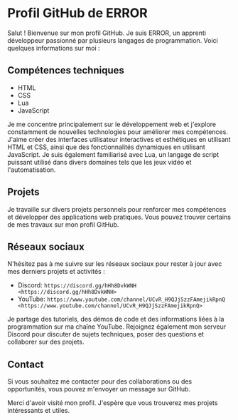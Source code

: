 Profil GitHub de ERROR
=====================

Salut ! Bienvenue sur mon profil GitHub. Je suis ERROR, un apprenti développeur passionné par plusieurs langages de programmation. Voici quelques informations sur moi :

Compétences techniques
----------------------
- HTML
- CSS
- Lua
- JavaScript

Je me concentre principalement sur le développement web et j'explore constamment de nouvelles technologies pour améliorer mes compétences. J'aime créer des interfaces utilisateur interactives et esthétiques en utilisant HTML et CSS, ainsi que des fonctionnalités dynamiques en utilisant JavaScript. Je suis également familiarisé avec Lua, un langage de script puissant utilisé dans divers domaines tels que les jeux vidéo et l'automatisation.

Projets
-------
Je travaille sur divers projets personnels pour renforcer mes compétences et développer des applications web pratiques. Vous pouvez trouver certains de mes travaux sur mon profil GitHub.

Réseaux sociaux
--------------
N'hésitez pas à me suivre sur les réseaux sociaux pour rester à jour avec mes derniers projets et activités :

- Discord: `https://discord.gg/hHh8DvkWNH <https://discord.gg/hHh8DvkWNH>`
- YouTube: `https://www.youtube.com/channel/UCvR_H9QJjSzzFAmejikRpnQ <https://www.youtube.com/channel/UCvR_H9QJjSzzFAmejikRpnQ>`

Je partage des tutoriels, des démos de code et des informations liées à la programmation sur ma chaîne YouTube. Rejoignez également mon serveur Discord pour discuter de sujets techniques, poser des questions et collaborer sur des projets.

Contact
-------
Si vous souhaitez me contacter pour des collaborations ou des opportunités, vous pouvez m'envoyer un message sur GitHub.

Merci d'avoir visité mon profil. J'espère que vous trouverez mes projets intéressants et utiles.
